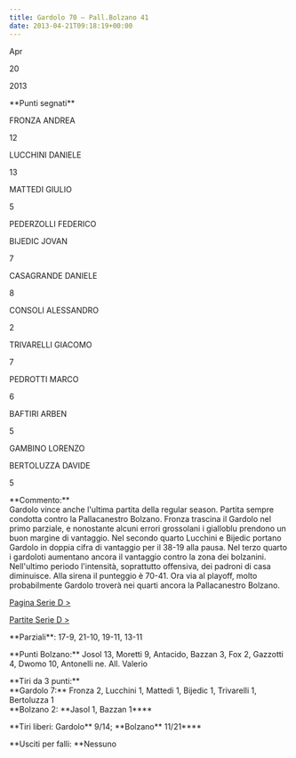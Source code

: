 ```yaml
---
title: Gardolo 70 – Pall.Bolzano 41
date: 2013-04-21T09:18:19+00:00
---
```

Apr

20

2013

\*\*Punti segnati\*\*

FRONZA ANDREA

12

LUCCHINI DANIELE

13

MATTEDI GIULIO

5

PEDERZOLLI FEDERICO

BIJEDIC JOVAN

7

CASAGRANDE DANIELE

8

CONSOLI ALESSANDRO

2

TRIVARELLI GIACOMO

7

PEDROTTI MARCO

6

BAFTIRI ARBEN

5

GAMBINO LORENZO

BERTOLUZZA DAVIDE

5

\*\*Commento:\*\*  
Gardolo vince anche l'ultima partita della regular season. Partita sempre condotta contro la Pallacanestro Bolzano. Fronza trascina il Gardolo nel primo parziale, e nonostante alcuni errori grossolani i gialloblu prendono un buon margine di vantaggio. Nel secondo quarto Lucchini e Bijedic portano Gardolo in doppia cifra di vantaggio per il 38-19 alla pausa. Nel terzo quarto i gardoloti aumentano ancora il vantaggio contro la zona dei bolzanini. Nell'ultimo periodo l'intensità, soprattutto offensiva, dei padroni di casa diminuisce. Alla sirena il punteggio è 70-41. Ora via al playoff, molto probabilmente Gardolo troverà nei quarti ancora la Pallacanestro Bolzano.

[Pagina Serie D >](http://www.basketgardolo.it/serie-d)

[Partite Serie D >](http://www.basketgardolo.it/?tag=serie-d&cat=11)

\*\*Parziali\*\*: 17-9, 21-10, 19-11, 13-11

\*\*Punti Bolzano:\*\* Josol 13, Moretti 9, Antacido, Bazzan 3, Fox 2, Gazzotti 4, Dwomo 10, Antonelli ne. All. Valerio

\*\*Tiri da 3 punti:\*\*  
\*\*Gardolo 7:\*\* Fronza 2, Lucchini 1, Mattedi 1, Bijedic 1, Trivarelli 1, Bertoluzza 1  
\*\*Bolzano 2: \*\*Jasol 1, Bazzan 1\*\*\*\*

\*\*Tiri liberi: Gardolo\*\* 9/14; \*\*Bolzano\*\* 11/21\*\*\*\*

\*\*Usciti per falli: \*\*Nessuno